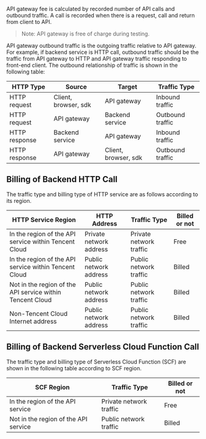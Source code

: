 API gateway fee is calculated by recorded number of API calls and outbound traffic. A call is recorded when there is a request, call and return from client to API.
> Note: API gateway is free of charge during testing.

API gateway outbound traffic is the outgoing traffic relative to API gateway. For example, if backend service is HTTP call, outbound traffic should be the traffic from API gateway to HTTP and API gateway traffic responding to front-end client. The outbound relationship of traffic is shown in the following table:

| HTTP Type | Source | Target | Traffic Type |
| --- | --- | --- | --- |
| HTTP request | Client, browser, sdk | API gateway | Inbound traffic | 
| HTTP request | API gateway | Backend service | Outbound traffic | 
| HTTP response | Backend service | API gateway | Inbound traffic | 
| HTTP response | API gateway | Client, browser, sdk | Outbound traffic | 


## Billing of Backend HTTP Call

The traffic type and billing type of HTTP service are as follows according to its region.

| HTTP Service Region | HTTP Address | Traffic Type | Billed or not |
| ---          |   ---     | ---   | ---   |
| In the region of the API service within Tencent Cloud | Private network address | Private network traffic | Free | 
| In the region of the API service within Tencent Cloud | Public network address | Public network traffic | Billed | 
| Not in the region of the API service within Tencent Cloud | Public network address | Public network traffic | Billed | 
| Non-Tencent Cloud Internet address | Public network address | Public network traffic | Billed | 

## Billing of Backend Serverless Cloud Function Call

The traffic type and billing type of Serverless Cloud Function (SCF) are shown in the following table according to SCF region.

| SCF Region | Traffic Type | Billed or not |
| ---          |   ---     | ---      |
| In the region of the API service | Private network traffic | Free | 
| Not in the region of the API service | Public network traffic | Billed | 

